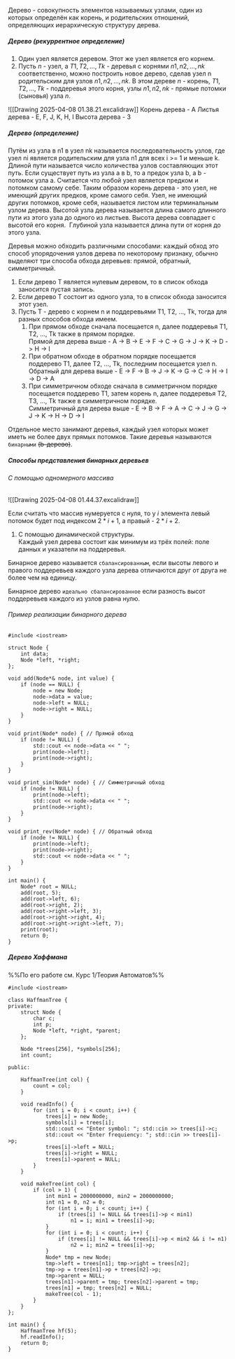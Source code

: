 Дерево - совокупность элементов называемых узлами, один из которых определён как корень, и родительских отношений, определяющих иерархическую структуру дерева.

##### Дерево (рекуррентное определение)
1. Один узел является деревом. Этот же узел является его корнем.
2. Пусть $n$ - узел, а $T1, T2, …, Tk$ - деревья с корнями $n1, n2, …, nk$ соответственно, можно построить новое дерево, сделав узел n родительским для узлов $n1, n2, …, nk$. В этом дереве $n$ - корень, $T1, T2, …, Tk$ - поддеревья этого корня, узлы $n1, n2, nk$ - прямые потомки (сыновья) узла $n$.

![[Drawing 2025-04-08 01.38.21.excalidraw]]
Корень дерева - A
Листья дерева - E, F, J, K, H, I
Высота дерева - 3

##### Дерево (определение)
Путём из узла в n1 в узел nk называется последовательность узлов, где узел ni является родительским для узла n1 для всех i >= 1 и меньше k. Длиной пути называется число количества узлов составляющих этот путь. Если существует путь из узла a в b, то a предок узла b, а b - потомок узла a. Считается что любой узел является предком и потомком самому себе. Таким образом корень дерева - это узел, не имеющий других предков, кроме самого себя. Узел, не имеющий других потомков, кроме себя, называется листом или терминальным узлом дерева. Высотой узла дерева называется длина самого длинного пути из этого узла до одного из листьев. Высота дерева совпадает с высотой его корня.  Глубиной узла называется длина пути от корня до этого узла.

Деревья можно обходить различными способами: каждый обход это способ упорядочения узлов дерева по некоторому признаку, обычно выделяют три способа обхода деревьев: прямой, обратный, симметричный.

1. Если дерево T является нулевым деревом, то в список обхода заносится пустая запись.
2. Если дерево T состоит из одного узла, то в список обхода заносится этот узел.
3. Пусть T - дерево с корнем n и поддеревьями T1, T2, …, Tk, тогда для разных способов обхода имеем.
	1. При прямом обходе сначала посещается n, далее поддеревья T1, T2, …, Tk также в прямом порядке.  
	   Прямой для дерева выше - A -> B -> E -> F -> C -> G -> J -> K -> D -> H -> I
	2. При обратном обходе в обратном порядке посещается поддерево T1, далее T2, …, Tk, последним посещается узел n.  
	   Обратный для дерева выше - E -> F -> B -> J -> K -> G -> C -> H -> I -> D -> A
	3. При симметричном обходе сначала в симметричном порядке посещается поддерево T1, затем корень n, далее поддеревья T2, T3, …, Tk также в симметричном порядке.  
	   Симметричный для дерева выше - E -> B -> F -> A -> C -> J -> G -> J -> K -> H -> D -> I

Отдельное место занимают деревья, каждый узел которых может иметь не более двух прямых потомков. Такие деревья называются `бинарными` ~~(b-дерево)~~.

##### Способы представления бинарных деревьев

###### С помощью одномерного массива

![[Drawing 2025-04-08 01.44.37.excalidraw]]

Если считать что массив нумеруется с нуля, то у $i$ элемента левый потомок будет под индексом $2*i+1$, а правый - $2*i+2$.

1. С помощью динамической структуры.  
    Каждый узел дерева состоит как минимум из трёх полей: поле данных и указатели на поддеревья.

Бинарное дерево называется `сбалансированным`, если высоты левого и правого поддеревьев каждого узла дерева отличаются друг от друга не более чем на единицу.

Бинарное дерево `идеально сбалансированное` если разность высот поддеревьев каждого из узлов равна нулю.
###### Пример реализации бинарного дерева

```
#include <iostream>

struct Node {
    int data;
    Node *left, *right;
};

void add(Node*& node, int value) {
    if (node == NULL) {
        node = new Node;
        node->data = value;
        node->left = NULL;
        node->right = NULL;
    }
}

void print(Node* node) { // Прямой обход
    if (node != NULL) {
        std::cout << node->data << " ";
        print(node->left);
        print(node->right);
    }
}

void print_sim(Node* node) { // Симметричный обход
    if (node != NULL) {
        print(node->left);
        std::cout << node->data << " ";
        print(node->right);
    }
}

void print_rev(Node* node) { // Обратный обход
    if (node != NULL) {
        print(node->left);
        print(node->right);
        std::cout << node->data << " ";
    }
}

int main() {
    Node* root = NULL;
    add(root, 5);
    add(root->left, 6);
    add(root->right, 2);
    add(root->right->left, 3);
    add(root->right->right, 4);
    add(root->right->right->left, 7);
    print(root);
    return 0;
}
```

##### Дерево Хаффмана
%%По его работе см. Курс 1/Теория Автоматов%%

```
#include <iostream>

class HaffmanTree {
private:
    struct Node {
        char c;
        int p;
        Node *left, *right, *parent;
    };

    Node *trees[256], *symbols[256];
    int count;

public:

    HaffmanTree(int col) {
        count = col;
    }

    void readInfo() {
        for (int i = 0; i < count; i++) {
            trees[i] = new Node;
            symbols[i] = trees[i];
            std::cout << "Enter symbol: "; std::cin >> trees[i]->c;
            std::cout << "Enter frequiency: "; std::cin >> trees[i]->p;
            trees[i]->left = NULL;
            trees[i]->right = NULL;
            trees[i]->parent = NULL;
        }
    }

    void makeTree(int col) {
        if (col > 1) {
            int min1 = 2000000000, min2 = 2000000000;
            int n1 = 0, n2 = 0;
            for (int i = 0; i < count; i++) {
                if (trees[i] != NULL && trees[i]->p < min1)
                    n1 = i; min1 = trees[i]->p;
            }
            for (int i = 0; i < count; i++) {
                if (trees[i] != NULL && trees[i]->p < min2 && i != n1)
                    n2 = i; min2 = trees[i]->p;
            }
            Node* tmp = new Node;
            tmp->left = trees[n1]; tmp->right = trees[n2];
            tmp->p = trees[n1]->p + trees[n2]->p;
            tmp->parent = NULL;
            trees[n1]->parent = tmp; trees[n2]->parent = tmp;
            trees[n1] = tmp; trees[n2] = NULL;
            makeTree(col - 1);
        }
    }
};

int main() {
    HaffmanTree hf(5);
    hf.readInfo();
    return 0;
}
```